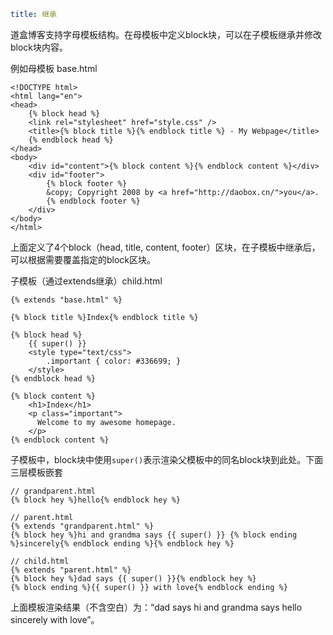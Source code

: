 ```yaml
title: 继承
```


道盒博客支持字母模板结构。在母模板中定义block块，可以在子模板继承并修改block块内容。

例如母模板 base.html

```jinja2
<!DOCTYPE html>
<html lang="en">
<head>
    {% block head %}
    <link rel="stylesheet" href="style.css" />
    <title>{% block title %}{% endblock title %} - My Webpage</title>
    {% endblock head %}
</head>
<body>
    <div id="content">{% block content %}{% endblock content %}</div>
    <div id="footer">
        {% block footer %}
        &copy; Copyright 2008 by <a href="http://daobox.cn/">you</a>.
        {% endblock footer %}
    </div>
</body>
</html>
```

上面定义了4个block（head, title, content, footer）区块，在子模板中继承后，可以根据需要覆盖指定的block区块。

子模板（通过extends继承）child.html

```jinja2
{% extends "base.html" %}

{% block title %}Index{% endblock title %}

{% block head %}
    {{ super() }}
    <style type="text/css">
        .important { color: #336699; }
    </style>
{% endblock head %}

{% block content %}
    <h1>Index</h1>
    <p class="important">
      Welcome to my awesome homepage.
    </p>
{% endblock content %}
```

子模板中，block块中使用`super()`表示渲染父模板中的同名block块到此处。下面三层模板嵌套

```jinja2
// grandparent.html
{% block hey %}hello{% endblock hey %}

// parent.html
{% extends "grandparent.html" %}
{% block hey %}hi and grandma says {{ super() }} {% block ending %}sincerely{% endblock ending %}{% endblock hey %}

// child.html
{% extends "parent.html" %}
{% block hey %}dad says {{ super() }}{% endblock hey %}
{% block ending %}{{ super() }} with love{% endblock ending %}
```

上面模板渲染结果（不含空白）为：“dad says hi and grandma says hello sincerely with love”。


